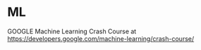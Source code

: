 # ML
GOOGLE Machine Learning Crash Course
at  https://developers.google.com/machine-learning/crash-course/
